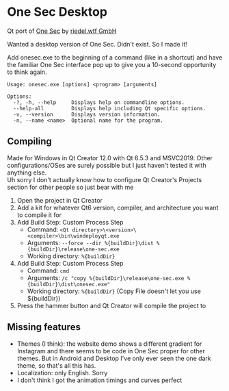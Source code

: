# One Sec Desktop
Qt port of [One Sec](https://one-sec.app/) by [riedel.wtf GmbH](https://riedel.wtf/)

Wanted a desktop version of One Sec. Didn't exist. So I made it!

Add onesec.exe to the beginning of a command (like in a shortcut) and have the familiar One Sec interface pop up to give you a 10-second opportunity to think again.

```
Usage: onesec.exe [options] <program> [arguments]

Options:
  -?, -h, --help     Displays help on commandline options.
  --help-all         Displays help including Qt specific options.
  -v, --version      Displays version information.
  -n, --name <name>  Optional name for the program.
```

## Compiling
Made for Windows in Qt Creator 12.0 with Qt 6.5.3 and MSVC2019. Other configurations/OSes are surely possible but I just haven't tested it with anything else.  
Uh sorry I don't actually know how to configure Qt Creator's Projects section for other people so just bear with me
1. Open the project in Qt Creator
2. Add a kit for whatever Qt6 version, compiler, and architecture you want to compile it for
3. Add Build Step: Custom Process Step
    - Command: `<Qt directory>\<version>\<compiler>\bin\windeployqt.exe`
    - Arguments: `--force --dir %{buildDir}\dist %{buildDir}\release\one-sec.exe`
    - Working directory: `%{buildDir}`
4. Add Build Step: Custom Process Step
    - Command: `cmd`
    - Arguments: `/c "copy %{buildDir}\release\one-sec.exe %{buildDir}\dist\onesec.exe"`
    - Working directory: `%{buildDir}` (Copy File doesn't let you use ${buildDir})
5. Press the hammer button and Qt Creator will compile the project to 
## Missing features
- Themes (I think): the website demo shows a different gradient for Instagram and there seems to be code in One Sec proper for other themes. But in Android and Desktop I've only ever seen the one dark theme, so that's all this has.
- Localization: only English. Sorry
- I don't think I got the animation timings and curves perfect
